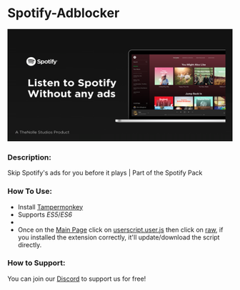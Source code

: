 # Spotify-Adblocker

![Main](https://raw.githubusercontent.com/TheNolle/Spotify-Adblocker/master/Main.png)

### Description:
Skip Spotify's ads for you before it plays  |  Part of the Spotify Pack

### How To Use:
- Install [Tampermonkey](https://chrome.google.com/webstore/detail/tampermonkey/dhdgffkkebhmkfjojejmpbldmpobfkfo)
- Supports _ES5_/_ES6_
- 
- Once on the [Main Page](https://github.com/TheNolle/Spotify-Adblocker#readme) click on [userscript.user.js](https://github.com/TheNolle/Spotify-Adblocker/blob/master/userscript.user.js) then click on [raw](https://github.com/TheNolle/Spotify-Adblocker/raw/master/userscript.user.js), if you installed the extension correctly, it'll update/download the script directly.

### How to Support:
You can join our [Discord](https://discord.gg/yUgp7k8) to support us for free!
